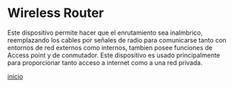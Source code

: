 # Wireless Router
Este dispositivo permite hacer que el enrutamiento sea inalmbrico, reemplazando los cables por señales de radio para comunicarse tanto con entornos de red externos como internos, tambien posee funciones de Access point y de conmutador. Este dispositivo es usado principalmente para proporcionar tanto acceso a internet como a una red privada.

[inicio](README.md)
